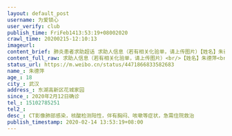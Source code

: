 ```yaml
---
layout: default_post
username: 为爱锁心
user_verify: club
publish_time: FriFeb1413:53:19+08002020
crawl_time: 20200215-12:10:13
imageurl: 
content_brief: 肺炎患者求助超话 求助人信息（若有相关化验单，请上传图片）【姓名】朱德萍【年龄】18【所在城市】武汉【所在小区、社区】东湖高新区花城家园【患病时间】2020年2月12日确诊【联系方式】15102785251【其他紧急联系人】【病情描述】 CT影像肺部感染，核酸检测阳性，伴有胸闷、咳嗽等症状， ...全文
content_full_raw: 求助人信息（若有相关化验单，请上传图片）<br/>【姓名】朱德萍<br/>【年龄】18<br/>【所在城市】武汉<br/>【所在小区、社区】东湖高新区花城家园<br/>【患病时间】2020年2月12日确诊<br/>【联系方式】15102785251<br/>【其他紧急联系人】<br/>【病情描述】CT影像肺部感染，核酸检测阳性，伴有胸闷、咳嗽等症状，急需住院救治
status_url: https://m.weibo.cn/status/4471866833582683
name_: 朱德萍
age_: 18
city_: 武汉
address_: 东湖高新区花城家园
since_: 2020年2月12日确诊
tel_: 15102785251
tel2_: 
desc_: CT影像肺部感染，核酸检测阳性，伴有胸闷、咳嗽等症状，急需住院救治
publish_timestamp: 2020-02-14 13:53:19+08:00
---
```

